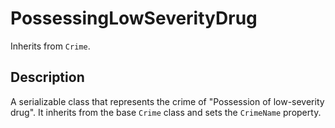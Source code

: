 # PossessingLowSeverityDrug

Inherits from `Crime`.

## Description

A serializable class that represents the crime of "Possession of low-severity drug". It inherits from the base `Crime` class and sets the `CrimeName` property.
